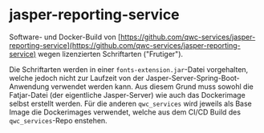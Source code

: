 # jasper-reporting-service

Software- und Docker-Build von [https://github.com/qwc-services/jasper-reporting-service](https://github.com/qwc-services/jasper-reporting-service) wegen lizenzierten Schriftarten ("Frutiger").

Die Schriftarten werden in einer `fonts-extension.jar`-Datei vorgehalten, welche jedoch nicht zur Laufzeit von der Jasper-Server-Spring-Boot-Anwendung verwendet werden kann. Aus diesem Grund muss sowohl die Fatjar-Datei (der eigentliche Jasper-Server) wie auch das Dockerimage selbst erstellt werden. Für die anderen `qwc_services` wird jeweils als Base Image die Dockerimages verwendet, welche aus dem CI/CD Build des `qwc_services`-Repo enstehen. 